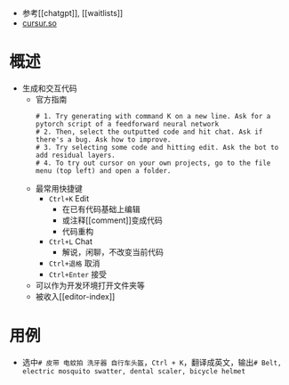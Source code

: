- 参考[[chatgpt]], [[waitlists]]
- [cursur.so](https://www.cursor.so/)
# 概述
- 生成和交互代码
  - 官方指南
    ```text
    # 1. Try generating with command K on a new line. Ask for a pytorch script of a feedforward neural network
    # 2. Then, select the outputted code and hit chat. Ask if there's a bug. Ask how to improve.
    # 3. Try selecting some code and hitting edit. Ask the bot to add residual layers.
    # 4. To try out cursor on your own projects, go to the file menu (top left) and open a folder.
    ```
  - 最常用快捷键
    - `Ctrl+K` Edit
      - 在已有代码基础上编辑
      - 或注释[[comment]]变成代码
      - 代码重构
    - `Ctrl+L` Chat
      - 解说，闲聊，不改变当前代码
    - `Ctrl+退格` 取消
    - `Ctrl+Enter` 接受
  - 可以作为开发环境打开文件夹等
  - 被收入[[editor-index]]
# 用例
- 选中`# 皮带 电蚊拍 洗牙器 自行车头盔`，`Ctrl + K`，翻译成英文，输出`# Belt, electric mosquito swatter, dental scaler, bicycle helmet`